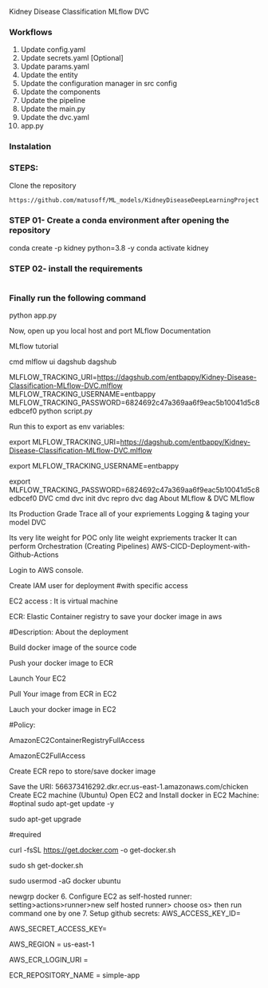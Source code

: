 Kidney Disease Classification MLflow DVC
### Workflows

1. Update config.yaml
2. Update secrets.yaml [Optional]
3. Update params.yaml
4. Update the entity
5. Update the configuration manager in src config
6. Update the components
7. Update the pipeline
8. Update the main.py
9. Update the dvc.yaml
10. app.py


### Instalation

### STEPS:
Clone the repository
```bash
https://github.com/matusoff/ML_models/KidneyDiseaseDeepLearningProject
```
### STEP 01- Create a conda environment after opening the repository

conda create -p kidney python=3.8 -y
conda activate kidney

### STEP 02- install the requirements
```bash pip install -r requirements.txt
```

### Finally run the following command
python app.py 

Now, open up you local host and port MLflow Documentation

MLflow tutorial

cmd mlflow ui dagshub dagshub

MLFLOW_TRACKING_URI=https://dagshub.com/entbappy/Kidney-Disease-Classification-MLflow-DVC.mlflow MLFLOW_TRACKING_USERNAME=entbappy MLFLOW_TRACKING_PASSWORD=6824692c47a369aa6f9eac5b10041d5c8edbcef0 python script.py

Run this to export as env variables:

export MLFLOW_TRACKING_URI=https://dagshub.com/entbappy/Kidney-Disease-Classification-MLflow-DVC.mlflow

export MLFLOW_TRACKING_USERNAME=entbappy

export MLFLOW_TRACKING_PASSWORD=6824692c47a369aa6f9eac5b10041d5c8edbcef0 DVC cmd dvc init dvc repro dvc dag About MLflow & DVC MLflow

Its Production Grade Trace all of your expriements Logging & taging your model DVC

Its very lite weight for POC only lite weight expriements tracker It can perform Orchestration (Creating Pipelines) AWS-CICD-Deployment-with-Github-Actions

Login to AWS console.

Create IAM user for deployment #with specific access

EC2 access : It is virtual machine

ECR: Elastic Container registry to save your docker image in aws

#Description: About the deployment

Build docker image of the source code

Push your docker image to ECR

Launch Your EC2

Pull Your image from ECR in EC2

Lauch your docker image in EC2

#Policy:

AmazonEC2ContainerRegistryFullAccess

AmazonEC2FullAccess

Create ECR repo to store/save docker image

Save the URI: 566373416292.dkr.ecr.us-east-1.amazonaws.com/chicken
Create EC2 machine (Ubuntu)
Open EC2 and Install docker in EC2 Machine: #optinal
sudo apt-get update -y

sudo apt-get upgrade

#required

curl -fsSL https://get.docker.com -o get-docker.sh

sudo sh get-docker.sh

sudo usermod -aG docker ubuntu

newgrp docker 6. Configure EC2 as self-hosted runner: setting>actions>runner>new self hosted runner> choose os> then run command one by one 7. Setup github secrets: AWS_ACCESS_KEY_ID=

AWS_SECRET_ACCESS_KEY=

AWS_REGION = us-east-1

AWS_ECR_LOGIN_URI =

ECR_REPOSITORY_NAME = simple-app
